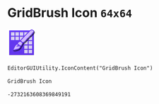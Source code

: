 # GridBrush Icon `64x64`
<img src="/img/GridBrush%20Icon.png" width=64 height=64>

``` CSharp
EditorGUIUtility.IconContent("GridBrush Icon")
```
```
GridBrush Icon
```
```
-2732163608369849191
```
